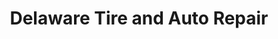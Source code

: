 ---
title: "Delaware Tire and Auto Repair"
url: /dingmans-ferry/delaware-tire-and-auto-repair/
shop: Autowerkstatt
---